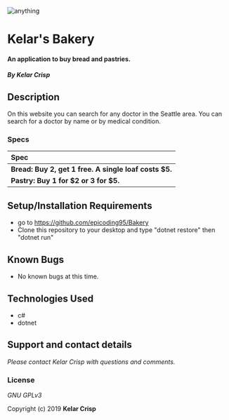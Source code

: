 ![anything](https://user-images.githubusercontent.com/49597486/61912906-48e71a80-aef0-11e9-965e-88a05ed654de.png)

# Kelar's Bakery

#### An application to buy bread and pastries.
#### _By **Kelar Crisp**_

## Description

On this website you can search for any doctor in the Seattle area. You can search for a doctor by name or by medical condition.

### Specs
| Spec |
| :-------------     |
| **Bread: Buy 2, get 1 free. A single loaf costs $5.** |
| **Pastry: Buy 1 for \$2 or 3 for $5.** |


## Setup/Installation Requirements

* go to https://github.com/epicoding95/Bakery
* Clone this repository to your desktop and type "dotnet restore" then "dotnet run"

## Known Bugs
* No known bugs at this time.

## Technologies Used
* c#
* dotnet


## Support and contact details

_Please contact Kelar Crisp with questions and comments._

### License

*GNU GPLv3*

Copyright (c) 2019 **Kelar Crisp**
